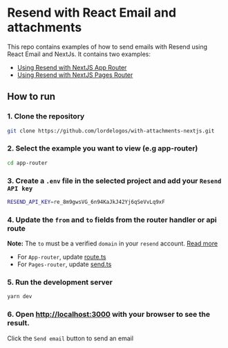 # Resend with React Email and attachments

This repo contains examples of how to send emails with Resend using React Email and NextJs.
It contains two examples:

- [Using Resend with NextJS App Router](/app-router/)
- [Using Resend with NextJS Pages Router](/pages-router/)

## How to run

### 1. Clone the repository

```bash
git clone https://github.com/lordelogos/with-attachments-nextjs.git
```

### 2. Select the example you want to view (e.g app-router)

```bash
cd app-router
```

### 3. Create a `.env` file in the selected project and add your `Resend API key`

```bash
RESEND_API_KEY=re_8m9gwsVG_6n94KaJkJ42Yj6qSeVvLq9xF
```

### 4. Update the `from` and `to` fields from the router handler or api route

**Note:** The `to` must be a verified `domain` in your `resend` account. [Read more](https://resend.com/docs/dashboard/domains/introduction)

- For `App-router`, update [route.ts](/app-router/src/app/api/route.ts)
- For `Pages-router`, update [send.ts](/pages-router/src/pages/api/send.ts)

### 5. Run the development server

```bash
yarn dev
```

### 6. Open [http://localhost:3000](http://localhost:3000) with your browser to see the result.

Click the `Send email` button to send an email
